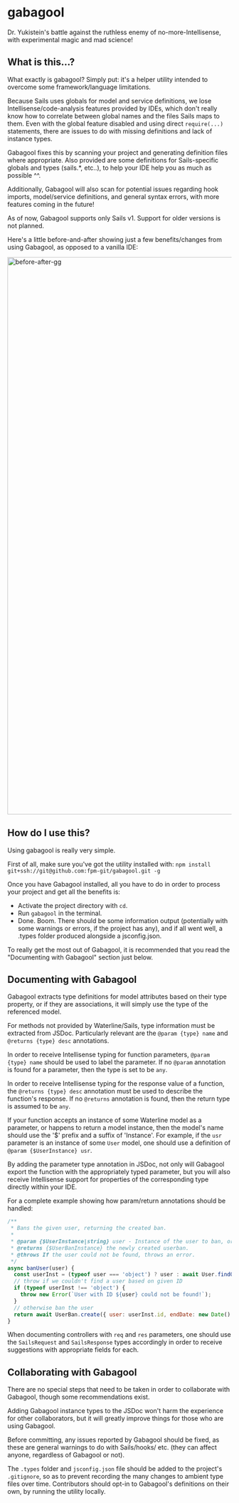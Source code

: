 # gabagool
Dr. Yukistein's battle against the ruthless enemy of no-more-Intellisense, with experimental magic and mad science!

## What is this...?
What exactly is gabagool? Simply put: it's a helper utility intended to overcome some framework/language limitations.

Because Sails uses globals for model and service definitions, we lose Intellisense/code-analysis features provided by IDEs, which don't really know how to correlate between global names and the files Sails maps to them. Even with the global feature disabled and using direct `require(...)` statements, there are issues to do with missing definitions and lack of instance types.

Gabagool fixes this by scanning your project and generating definition files where appropriate. Also provided are some definitions for Sails-specific globals and types (sails.*, etc..), to help your IDE help you as much as possible ^^.

Additionally, Gabagool will also scan for potential issues regarding hook imports, model/service definitions, and general syntax errors, with more features coming in the future!

As of now, Gabagool supports only Sails v1. Support for older versions is not planned.

Here's a little before-and-after showing just a few benefits/changes from using Gabagool, as opposed to a vanilla IDE:

<img width="1250" alt="before-after-gg" src="https://user-images.githubusercontent.com/16318014/38210772-f759ea4e-367d-11e8-9590-ac558486ec7b.png">

## How do I use this?
Using gabagool is really very simple.

First of all, make sure you've got the utility installed with: `npm install git+ssh://git@github.com:fpm-git/gabagool.git -g`

Once you have Gabagool installed, all you have to do in order to process your project and get all the benefits is:
- Activate the project directory with `cd`.
- Run `gabagool` in the terminal.
- Done. Boom. There should be some information output (potentially with some warnings or errors, if the project has any), and if all went well, a .types folder produced alongside a jsconfig.json.

To really get the most out of Gabagool, it is recommended that you read the "Documenting with Gabagool" section just below.

## Documenting with Gabagool
Gabagool extracts type definitions for model attributes based on their type property, or if they are associations, it will simply use the type of the referenced model.

For methods not provided by Waterline/Sails, type information must be extracted from JSDoc. Particularly relevant are the `@param {type} name` and `@returns {type} desc` annotations.

In order to receive Intellisense typing for function parameters, `@param {type} name` should be used to label the parameter. If no `@param` annotation is found for a parameter, then the type is set to be `any`.

In order to receive Intellisense typing for the response value of a function, the `@returns {type} desc` annotation must be used to describe the function's response. If no `@returns` annotation is found, then the return type is assumed to be `any`.

If your function accepts an instance of some Waterline model as a parameter, or happens to return a model instance, then the model's name should use the '$' prefix and a suffix of 'Instance'. For example, if the `usr` parameter is an instance of some `User` model, one should use a definition of `@param {$UserInstance} usr`.

By adding the parameter type annotation in JSDoc, not only will Gabagool export the function with the appropriately typed parameter, but you will also receive Intellisense support for properties of the corresponding type directly within your IDE.

For a complete example showing how param/return annotations should be handled:
```js
/**
 * Bans the given user, returning the created ban.
 *
 * @param {$UserInstance|string} user - Instance of the user to ban, or a user's ID.
 * @returns {$UserBanInstance} the newly created userban.
 * @throws If the user could not be found, throws an error.
 */
async banUser(user) {
  const userInst = (typeof user === 'object') ? user : await User.findOne(user);
  // throw if we couldn't find a user based on given ID
  if (typeof userInst !== 'object') {
    throw new Error(`User with ID ${user} could not be found!`);
  }
  // otherwise ban the user
  return await UserBan.create({ user: userInst.id, endDate: new Date() }).fetch();
}
```

When documenting controllers with `req` and `res` parameters, one should use the `SailsRequest` and `SailsResponse` types accordingly in order to receive suggestions with appropriate fields for each.

## Collaborating with Gabagool
There are no special steps that need to be taken in order to collaborate with Gabagool, though some recommendations exist.

Adding Gabagool instance types to the JSDoc won't harm the experience for other collaborators, but it will greatly improve things for those who are using Gabagool.

Before committing, any issues reported by Gabagool should be fixed, as these are general warnings to do with Sails/hooks/ etc. (they can affect anyone, regardless of Gabagool or not).

The `.types` folder and `jsconfig.json` file should be added to the project's `.gitignore`, so as to prevent recording the many changes to ambient type files over time. Contributors should opt-in to Gabagool's definitions on their own, by running the utility locally.

